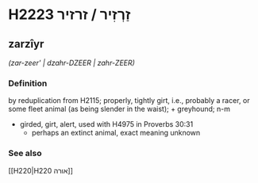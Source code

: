 # H2223 זַרְזִיר / זרזיר

## zarzîyr

_(zar-zeer' | dzahr-DZEER | zahr-ZEER)_

### Definition

by reduplication from H2115; properly, tightly girt, i.e., probably a racer, or some fleet animal (as being slender in the waist); + greyhound; n-m

- girded, girt, alert, used with H4975 in Proverbs 30:31
  - perhaps an extinct animal, exact meaning unknown

### See also

[[H220|H220 אורה]]
